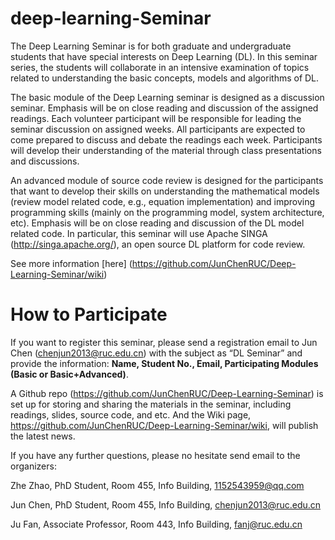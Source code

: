 # deep-learning-Seminar

The Deep Learning Seminar is for both graduate and undergraduate students that have special interests on Deep Learning (DL). In this seminar series, the students will collaborate in an intensive examination of topics related to understanding the basic concepts, models and algorithms of DL. 

The basic module of the Deep Learning seminar is designed as a discussion seminar. Emphasis will be on close reading and discussion of the assigned readings. Each volunteer participant will be responsible for leading the seminar discussion on assigned weeks. All participants are expected to come prepared to discuss and debate the readings each week. Participants will develop their understanding of the material through class presentations and discussions.

An advanced module of source code review is designed for the participants that want to develop their skills on understanding the mathematical models (review model related code, e.g., equation implementation) and improving programming skills (mainly on the programming model, system architecture, etc). Emphasis will be on close reading and discussion of the DL model related code. In particular, this seminar will use Apache SINGA (http://singa.apache.org/), an open source DL platform for code review. 

See more information [here] (https://github.com/JunChenRUC/Deep-Learning-Seminar/wiki)

# How to Participate

If you want to register this seminar, please send a registration email to Jun Chen (chenjun2013@ruc.edu.cn) with the subject as “DL Seminar” and provide the information: **Name, Student No., Email, Participating Modules (Basic or Basic+Advanced)**.

A Github repo (https://github.com/JunChenRUC/Deep-Learning-Seminar) is set up for storing and sharing the materials in the seminar, including readings, slides, source code, and etc. And the Wiki page, https://github.com/JunChenRUC/Deep-Learning-Seminar/wiki, will publish the latest news. 



If you have any further questions, please no hesitate send email to the organizers:

Zhe Zhao, PhD Student, Room 455, Info Building, 1152543959@qq.com

Jun Chen, PhD Student, Room 455, Info Building, chenjun2013@ruc.edu.cn

Ju Fan, Associate Professor, Room 443, Info Building, fanj@ruc.edu.cn

